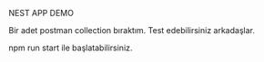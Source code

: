 NEST APP DEMO<br>

Bir adet postman collection bıraktım. Test edebilirsiniz arkadaşlar.<br>

npm run start ile başlatabilirsiniz.

